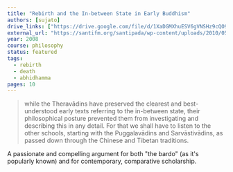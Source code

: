 ```yaml
---
title: "Rebirth and the In-between State in Early Buddhism"
authors: [sujato]
drive_links: ["https://drive.google.com/file/d/1XaDGMXhuESV6gVNSHz9cQO9QxT69eNou/view?usp=drivesdk"]
external_url: "https://santifm.org/santipada/wp-content/uploads/2010/05/RebirthandInbetweenState.pdf"
year: 2008
course: philosophy
status: featured
tags:
  - rebirth
  - death
  - abhidhamma
pages: 10
---
```


> while the Theravādins have preserved the clearest and best-understood early texts referring to the in-between state, their philosophical posture prevented them from investigating and describing this in any detail. For that we shall have to listen to the other schools, starting with the Puggalavādins and Sarvāstivādins, as passed down through the Chinese and Tibetan traditions.

A passionate and compelling argument for both "the bardo" (as it's popularly known) and for contemporary, comparative scholarship.
